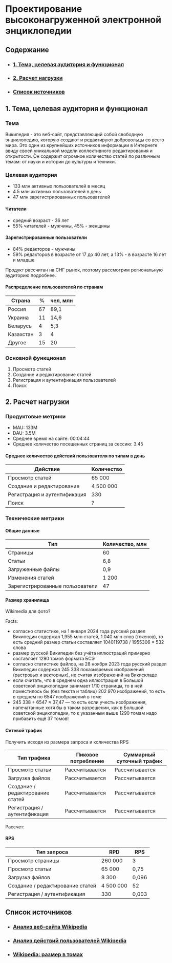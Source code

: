 # Проектирование высоконагруженной электронной энциклопедии

## Содержание

- ### [1. Тема, целевая аудитория и функционал](#1_part)
- ### [2. Расчет нагрузки](#2_part)
- ### [Список источников](#sources)

## 1. Тема, целевая аудитория и функционал <a name="1_part"></a>

### Тема

Википедия - это веб-сайт, представляющий собой свободную энциклопедию, которую создают и редактируют добровольцы со всего мира. Это один из крупнейших источников информации в Интернете ввиду своей уникальной модели коллективного редактирования и открытости. Он содержит огромное количество статей по различным темам: от науки и истории до культуры и техники.

### Целевая аудитория

- 133 млн активных пользователей в месяц
- 4.5 млн активных пользователей в день
- 47 млн зарегистрированных пользователей

#### Читатели

- средний возраст - 36 лет
- 55% читателей - мужчины, 45% - женщины

#### Зарегистрированные пользователи

- 84% редакторов - мужчины
- 59% редакторов в возрасте от 17 до 40 лет, а 13% - в возрасте 16 лет и младше

Продукт рассчитан на СНГ рынок, поэтому рассмотрим региональную аудиторию подробнее.

#### Распределение пользователей по странам

| Страна    | %  | чел, млн |
|-----------|----|----------|
| Россия    | 67 | 89,1     |
| Украина   | 11 | 14,6     |
| Беларусь  | 4  | 5,3      |
| Казахстан | 3  | 4        |
| Другое    | 15 | 20       |


### Основной функционал

1. Просмотр статей
2. Создание и редактирование статей
3. Регистрация и аутентификация пользователей
4. Поиск

## 2. Расчет нагрузки <a name="2_part"></a>

### Продуктовые метрики

- MAU: 133M
- DAU: 3.5M
- Среднее время на сайте: 00:04:44
- Среднее количество посещенных страниц за сессию: 3.45

#### Среднее количество действий пользователя по типам в день

| Действие                     | Количество  |
|------------------------------|-------------|
| Просмотр статей              | 65 000      |
| Создание и редактирование    | 4 500 000   |
| Регистрация и аутентификация | 330         |
| Поиск                        | ?           |

### Технические метрики

#### Общие данные 

| Тип                             | Количество, млн |
|---------------------------------|-----------------|
| Страницы                        | 60              |
| Статьи                          | 6,8             |
| Загруженные файлы               | 0,9             |
| Изменения статей                | 1 200           |
| Зарегистрированные пользователи | 47              |

#### Размер хранилища

Wikimedia для фото?

Facts:

- согласно статистике, на 1 января 2024 года русский раздел Википедии содержал 1,955 млн статей, 1 040 млн слов (токенов), то есть средний размер статьи составляет 1040119738 / 1955306 = 532 слова
- размер русской Википедии без учёта иллюстраций примерно составляет 1290 томов формата БСЭ
- согласно статистике файлов, на 28 ноября 2023 года русский раздел Википедии содержал 245 338 показываемых изображений (растровых и векторных), не считая изображений на Викискладе
- если считать, что в среднем одна иллюстрация в Большой советской энциклопедии занимает 1/10 страницы, то в ней поместилось бы (без текста и таблиц) 202 970 изображений, то есть в среднем по 6547 изображений в томе
- 245 338 ÷ 6547 ≈ 37,47 — то есть если учесть изображения, напечатанные хотя бы в таком разрешении, как в Большой советской энциклопедии, то к указанным выше 1290 томам надо прибавить ещё 37 томов!

#### Сетевой трафик

Получить исходя из размера запроса и количества RPS

| Тип трафика | Пиковое потребление | Суммарный суточный трафик |
|-------------|---------------------|---------------------------|
| Просмотр статьи                  | Рассчитывается | Рассчитывается |
| Загрузка файлов                  | Рассчитывается | Рассчитывается |
| Создание / редактирование статей | Рассчитывается | Рассчитывается |
| Регистрация / аутентификация     | Рассчитывается | Рассчитывается |

Рассчет:

#### RPS
| Тип запроса                      | RPD       | RPS   |
|----------------------------------|-----------|-------|
| Просмотр страницы                | 260 000   | 3     |
| Просмотр статьи                  | 65 000    | 0,75  |
| Загрузка файлов                  | 8 300     | 0,096 |
| Создание / редактирование статей | 4 500 000 | 52    |
| Регистрация / аутентификация     | 330       | 0,003 |


## Список источников <a name="sources"></a>

- ### [Анализ веб-сайта Wikipedia](https://www.similarweb.com/ru/website/ru.wikipedia.org/)
- ### [Анализ действий пользователей Wikipedia](https://pageviews.wmcloud.org/siteviews/?platform=all-access&source=pageviews&agent=user&start=2024-01-25&end=2024-02-25&sites=ru.wikipedia.org)
- ### [Wikipedia: размер в томах](https://ru.wikipedia.org/wiki/%D0%92%D0%B8%D0%BA%D0%B8%D0%BF%D0%B5%D0%B4%D0%B8%D1%8F:%D0%A0%D0%B0%D0%B7%D0%BC%D0%B5%D1%80_%D0%B2_%D1%82%D0%BE%D0%BC%D0%B0%D1%85#:~:text=%D0%A1%D0%B5%D0%B3%D0%BE%D0%B4%D0%BD%D1%8F%20%D0%B2%20%D1%80%D1%83%D1%81%D1%81%D0%BA%D0%BE%D0%BC%20%D1%80%D0%B0%D0%B7%D0%B4%D0%B5%D0%BB%D0%B5%20%D0%92%D0%B8%D0%BA%D0%B8%D0%BF%D0%B5%D0%B4%D0%B8%D0%B8,1040119738%20%2F%201955306%20%3D%20532%20%D1%81%D0%BB%D0%BE%D0%B2%D0%B0.)